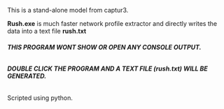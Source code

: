 This is a stand-alone model from captur3.



**Rush.exe** is much faster network profile extractor and directly writes the data into a text file **rush.txt**



###### **THIS PROGRAM WONT SHOW OR OPEN ANY CONSOLE OUTPUT.** 

###### **DOUBLE CLICK THE PROGRAM AND A TEXT FILE (rush.txt) WILL BE GENERATED.**



###### 

###### 


Scripted using python.

